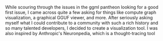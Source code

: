 While scouring through the issues in the ggml pantheon looking for a good first issue, I came across quite a few asking for things like compute graph visualization, a graphical GGUF viewer, and more. After seriously asking myself what I could contribute to a community with such a rich history and so many talented developers, I decided to create a visualization tool. I was also inspired by Anthropic's Neuronpedia, which is a thought-tracing tool
